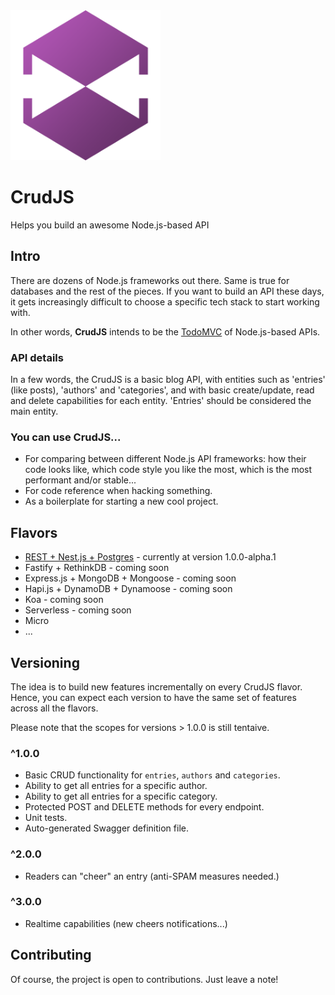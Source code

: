 <img src="https://github.com/crudjs/crudjs/blob/master/crudjs-logo.png?raw=true" width="240px">

# CrudJS
Helps you build an awesome Node.js-based API

## Intro

There are dozens of Node.js frameworks out there. Same is true for databases and the rest of the pieces. If you want to build an API these days, it gets increasingly difficult to choose a specific tech stack to start working with.

In other words, **CrudJS** intends to be the [TodoMVC](http://todomvc.com) of Node.js-based APIs.

### API details

In a few words, the CrudJS is a basic blog API, with entities such as 'entries' (like posts), 'authors' and 'categories', and with basic create/update, read and delete capabilities for each entity. 'Entries' should be considered the main entity.


### You can use CrudJS...
- For comparing between different Node.js API frameworks: how their code looks like, which code style you like the most, which is the most performant and/or stable...
- For code reference when hacking something.
- As a boilerplate for starting a new cool project.

## Flavors
- [REST + Nest.js + Postgres](https://github.com/crudjs/rest-nestjs-postgres) - currently at version 1.0.0-alpha.1
- Fastify + RethinkDB - coming soon
- Express.js + MongoDB + Mongoose - coming soon
- Hapi.js + DynamoDB + Dynamoose - coming soon
- Koa - coming soon
- Serverless - coming soon
- Micro
- ...

## Versioning
The idea is to build new features incrementally on every CrudJS flavor. Hence, you can expect each version to have the same set of features across all the flavors.

Please note that the scopes for versions > 1.0.0 is still tentaive.

### ^1.0.0
- Basic CRUD functionality for `entries`, `authors` and `categories`.
- Ability to get all entries for a specific author.
- Ability to get all entries for a specific category.
- Protected POST and DELETE methods for every endpoint.
- Unit tests.
- Auto-generated Swagger definition file.

### ^2.0.0
- Readers can "cheer" an entry (anti-SPAM measures needed.)

### ^3.0.0
- Realtime capabilities (new cheers notifications...)

## Contributing

Of course, the project is open to contributions. Just leave a note!